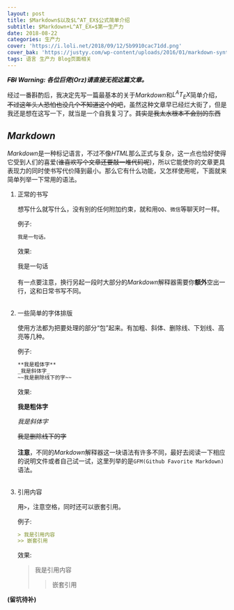 ```yaml
---
layout: post
title: $Markdown$以及$L^AT_EX$公式简单介绍
subtitle: $Markdown+L^AT_EX=$第一生产力
date: 2018-08-22
categories: 生产力
cover: 'https://i.loli.net/2018/09/12/5b9910cac71dd.png'
cover_bak: 'https://justyy.com/wp-content/uploads/2016/01/markdown-syntax-language.png'
tags: 语言 生产力 Blog页面相关
---
```


___~~FBI~~ Warning: 各位巨佬(Orz)请直接无视这篇文章。___

经过一番斟酌后，我决定先写一篇最基本的关于$Markdown$和$L^AT_EX$简单介绍，~~不过这年头人恐怕也没几个不知道这个的吧~~，虽然这种文章早已经烂大街了，但是我还是想在这写一下，就当是一个自我复习了。~~其实是我太水根本不会别的东西~~

## $Markdown$

$Markdown$是一种标记语言，不过不像$HTML$那么正式与复杂，这一点也恰好使得它受到人们的喜爱(~~谁喜欢写个文章还要敲一堆代码呢~~)，所以它能使你的文章更具表现力的同时使书写代价降到最小。那么它有什么功能，又怎样使用呢，下面就来简单列举一下常用的语法。

1. 正常的书写

    想写什么就写什么，没有别的任何附加约束，就和用`QQ`、`微信`等聊天时一样。
    
    例子:
    ```Markdown
    我是一句话。
    ```
    
    效果:
    
    我是一句话
    <br><br>
    有一点要注意，换行另起一段时大部分的$Markdown$解释器需要你**额外**空出一行，这和日常书写不同。
    <br><br>
2. 一些简单的字体排版

    使用方法都为把要处理的部分“包”起来。有加粗、斜体、删除线、下划线、高亮等几种。

    例子:
    ```Markdown
    **我是粗体字**
    _我是斜体字_
    ~~我是删除线下的字~~
    ```
    
    效果:
    
    **我是粗体字**
    
    _我是斜体字_
    
    ~~我是删除线下的字~~
    <br><br>
    **注意**，不同的$Markdown$解释器这一块语法有许多不同，最好去阅读一下相应的说明文件或者自己试一试，这里列举的是`GFM(Github Favorite Markdown)`语法。
    <br><br>
3. 引用内容

    用`>`，注意空格，同时还可以嵌套引用。
    
    例子:
    ```Markdown
    > 我是引用内容
    >> 嵌套引用
    ```
    效果:
    
    > 我是引用内容
    >> 嵌套引用
    

**(留坑待补)**
